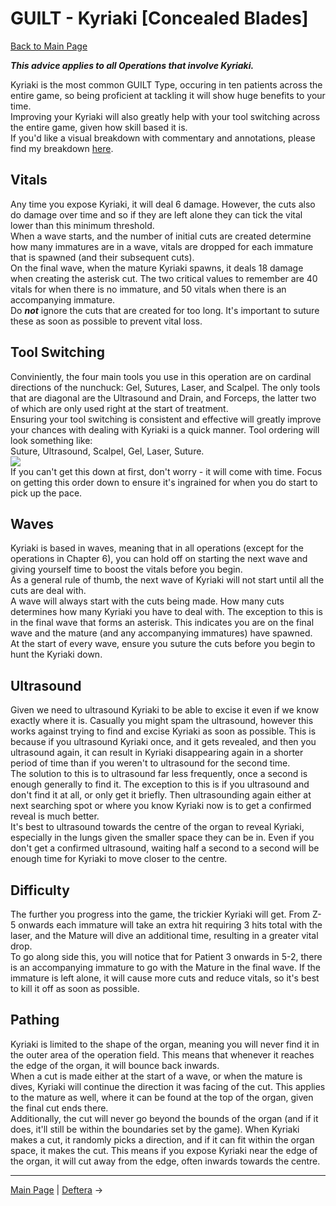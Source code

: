 
# GUILT - Kyriaki [Concealed Blades]

[Back to Main Page](../../index/eng/index.md)

***This advice applies to all Operations that involve Kyriaki.*** <br>

Kyriaki is the most common GUILT Type, occuring in ten patients across the entire game, so being proficient at tackling it will show huge benefits to your time.  <br>
Improving your Kyriaki will also greatly help with your tool switching across the entire game, given how skill based it is. <br>
If you'd like a visual breakdown with commentary and annotations, please find my breakdown [here](https://youtu.be/aUBpr10vhEo). <br>

## Vitals

Any time you expose Kyriaki, it will deal 6 damage. However, the cuts also do damage over time and so if they are left alone they can tick the vital lower than this minimum threshold. <br>
When a wave starts, and the number of initial cuts are created determine how many immatures are in a wave, vitals are dropped for each immature that is spawned (and their subsequent cuts). <br>
On the final wave, when the mature Kyriaki spawns, it deals 18 damage when creating the asterisk cut. The two critical values to remember are 40 vitals for when there is no immature, and 50 vitals when there is an accompanying immature. <br>
Do ***not*** ignore the cuts that are created for too long. It's important to suture these as soon as possible to prevent vital loss. <br>

## Tool Switching

Conviniently, the four main tools you use in this operation are on cardinal directions of the nunchuck: Gel, Sutures, Laser, and Scalpel. The only tools that are diagonal are the Ultrasound and Drain, and Forceps, the latter two of which are only used right at the start of treatment. <br>
Ensuring your tool switching is consistent and effective will greatly improve your chances with dealing with Kyriaki is a quick manner. Tool ordering will look something like: <br>
Suture, Ultrasound, Scalpel, Gel, Laser, Suture. <br>
![](../img/kyriaki_toolSwitching.gif) <br>
If you can't get this down at first, don't worry - it will come with time. Focus on getting this order down to ensure it's ingrained for when you do start to pick up the pace. <br>

## Waves

Kyriaki is based in waves, meaning that in all operations (except for the operations in Chapter 6), you can hold off on starting the next wave and giving yourself time to boost the vitals before you begin. <br>
As a general rule of thumb, the next wave of Kyriaki will not start until all the cuts are deal with. <br>
A wave will always start with the cuts being made. How many cuts determines how many Kyriaki you have to deal with. The exception to this is in the final wave that forms an asterisk. This indicates you are on the final wave and the mature (and any accompanying immatures) have spawned. <br>
At the start of every wave, ensure you suture the cuts before you begin to hunt the Kyriaki down. <br>

## Ultrasound

Given we need to ultrasound Kyriaki to be able to excise it even if we know exactly where it is. Casually you might spam the ultrasound, however this works against trying to find and excise Kyriaki as soon as possible. This is because if you ultrasound Kyriaki once, and it gets revealed, and then you ultrasound again, it can result in Kyriaki disappearing again in a shorter period of time than if you weren't to ultrasound for the second time. <br>
The solution to this is to ultrasound far less frequently, once a second is enough generally to find it. The exception to this is if you ultrasound and don't find it at all, or only get it briefly. Then ultrasounding again either at next searching spot or where you know Kyriaki now is to get a confirmed reveal is much better. <br>
It's best to ultrasound towards the centre of the organ to reveal Kyriaki, especially in the lungs given the smaller space they can be in. Even if you don't get a confirmed ultrasound, waiting half a second to a second will be enough time for Kyriaki to move closer to the centre. <br>

## Difficulty

The further you progress into the game, the trickier Kyriaki will get. From Z-5 onwards each immature will take an extra hit requiring 3 hits total with the laser, and the Mature will dive an additional time, resulting in a greater vital drop. <br>
To go along side this, you will notice that for Patient 3 onwards in 5-2, there is an accompanying immature to go with the Mature in the final wave. If the immature is left alone, it will cause more cuts and reduce vitals, so it's best to kill it off as soon as possible. <br>

## Pathing

Kyriaki is limited to the shape of the organ, meaning you will never find it in the outer area of the operation field. This means that whenever it reaches the edge of the organ, it will bounce back inwards. <br>
When a cut is made either at the start of a wave, or when the mature is dives, Kyriaki will continue the direction it was facing of the cut. This applies to the mature as well, where it can be found at the top of the organ, given the final cut ends there.<br>
Additionally, the cut will never go beyond the bounds of the organ (and if it does, it'll still be within the boundaries set by the game). When Kyriaki makes a cut, it randomly picks a direction, and if it can fit within the organ space, it makes the cut. This means if you expose Kyriaki near the edge of the organ, it will cut away from the edge, often inwards towards the centre. <br>

---

[Main Page](../../index/eng/index.md) | [Deftera](deftera.md) →